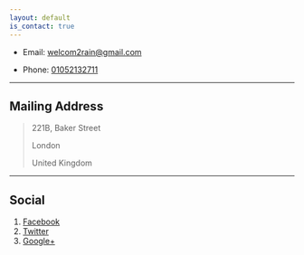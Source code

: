 ```yaml
---
layout: default
is_contact: true
---
```


* Email: [welcom2rain@gmail.com](mailto:welcom2rain@gmail.com)

* Phone: [01052132711](tel:+821052132711)

---

## Mailing Address

> 221B, Baker Street
>
> London
>
> United Kingdom

---

## Social

1. [Facebook](#)
2. [Twitter](#)
3. [Google+](#)
